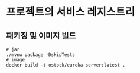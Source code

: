 # 프로젝트의 서비스 레지스트리

## 패키징 및 이미지 빌드
```shell
# jar
./mvnw package -DskipTests
# image
docker build -t ostock/eureka-server:latest .
```
